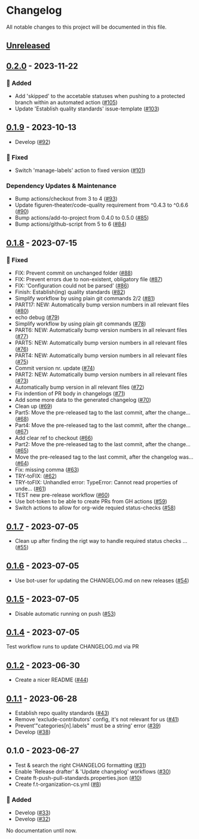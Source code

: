 # Changelog

All notable changes to this project will be documented in this file.

## [Unreleased](https://github.com/figuren-theater/.github/compare/0.2.0...HEAD)

## [0.2.0](https://github.com/figuren-theater/.github/compare/0.1.9...0.2.0) - 2023-11-22

### 🚀 Added

- Add 'skipped' to the accetable statuses when pushing to a protected branch within an automated action ([#105](https://github.com/figuren-theater/.github/pull/105))
- Update 'Establish quality standards' issue-template ([#103](https://github.com/figuren-theater/.github/pull/103))

## [0.1.9](https://github.com/figuren-theater/.github/compare/0.1.8...0.1.9) - 2023-10-13

- Develop ([#92](https://github.com/figuren-theater/.github/pull/92))

### 🐛 Fixed

- Switch 'manage-labels' action to fixed version ([#101](https://github.com/figuren-theater/.github/pull/101))

### Dependency Updates & Maintenance

- Bump actions/checkout from 3 to 4 ([#93](https://github.com/figuren-theater/.github/pull/93))
- Update figuren-theater/code-quality requirement from ^0.4.3 to ^0.6.6 ([#90](https://github.com/figuren-theater/.github/pull/90))
- Bump actions/add-to-project from 0.4.0 to 0.5.0 ([#85](https://github.com/figuren-theater/.github/pull/85))
- Bump actions/github-script from 5 to 6 ([#84](https://github.com/figuren-theater/.github/pull/84))

## [0.1.8](https://github.com/figuren-theater/.github/compare/0.1.7...0.1.8) - 2023-07-15

### 🐛 Fixed

- FIX: Prevent commit on unchanged folder ([#88](https://github.com/figuren-theater/.github/pull/88))
- FIX: Prevent errors due to non-existent, obligatory file ([#87](https://github.com/figuren-theater/.github/pull/87))
- FIX: 'Configuration could not be parsed' ([#86](https://github.com/figuren-theater/.github/pull/86))
- Finish: Establish(ing) quality standards ([#82](https://github.com/figuren-theater/.github/pull/82))
- Simplify workflow by using plain git commands 2/2 ([#81](https://github.com/figuren-theater/.github/pull/81))
- PART17: NEW: Automatically bump version numbers in all relevant files ([#80](https://github.com/figuren-theater/.github/pull/80))
- echo debug ([#79](https://github.com/figuren-theater/.github/pull/79))
- Simplify workflow by using plain git commands ([#78](https://github.com/figuren-theater/.github/pull/78))
- PART6: NEW: Automatically bump version numbers in all relevant files ([#77](https://github.com/figuren-theater/.github/pull/77))
- PART5: NEW: Automatically bump version numbers in all relevant files ([#76](https://github.com/figuren-theater/.github/pull/76))
- PART4: NEW: Automatically bump version numbers in all relevant files ([#75](https://github.com/figuren-theater/.github/pull/75))
- Commit version nr. update ([#74](https://github.com/figuren-theater/.github/pull/74))
- PART2: NEW: Automatically bump version numbers in all relevant files ([#73](https://github.com/figuren-theater/.github/pull/73))
- Automatically bump version in all relevant files ([#72](https://github.com/figuren-theater/.github/pull/72))
- Fix indention of PR body in changelogs ([#71](https://github.com/figuren-theater/.github/pull/71))
- Add some more data to the generated changelog ([#70](https://github.com/figuren-theater/.github/pull/70))
- Clean up ([#69](https://github.com/figuren-theater/.github/pull/69))
- Part5: Move the pre-released tag to the last commit, after the change… ([#68](https://github.com/figuren-theater/.github/pull/68))
- Part4: Move the pre-released tag to the last commit, after the change… ([#67](https://github.com/figuren-theater/.github/pull/67))
- Add clear ref to checkout ([#66](https://github.com/figuren-theater/.github/pull/66))
- Part2: Move the pre-released tag to the last commit, after the change… ([#65](https://github.com/figuren-theater/.github/pull/65))
- Move the pre-released tag to the last commit, after the changelog was… ([#64](https://github.com/figuren-theater/.github/pull/64))
- Fix: missing comma ([#63](https://github.com/figuren-theater/.github/pull/63))
- TRY-toFIX: ([#62](https://github.com/figuren-theater/.github/pull/62))
- TRY-toFIX: Unhandled error: TypeError: Cannot read properties of unde… ([#61](https://github.com/figuren-theater/.github/pull/61))
- TEST new pre-release workflow ([#60](https://github.com/figuren-theater/.github/pull/60))
- Use bot-token to be able to create PRs from GH actions ([#59](https://github.com/figuren-theater/.github/pull/59))
- Switch actions to allow for org-wide requied status-checks ([#58](https://github.com/figuren-theater/.github/pull/58))

## [0.1.7](https://github.com/figuren-theater/.github/compare/0.1.6...0.1.7) - 2023-07-05

- Clean up after finding the rigt way to handle required status checks … ([#55](https://github.com/figuren-theater/.github/pull/55))

## [0.1.6](https://github.com/figuren-theater/.github/compare/0.1.5...0.1.6) - 2023-07-05

- Use bot-user for updating the CHANGELOG.md on new releases ([#54](https://github.com/figuren-theater/.github/pull/54))

## [0.1.5](https://github.com/figuren-theater/.github/compare/0.1.4...0.1.5) - 2023-07-05

- Disable automatic running on push ([#53](https://github.com/figuren-theater/.github/pull/53))

## [0.1.4](https://github.com/figuren-theater/.github/compare/0.1.2...0.1.4) - 2023-07-05

Test workflow runs to update CHANGELOG.md via PR

## [0.1.2](https://github.com/figuren-theater/.github/compare/0.1.1...0.1.2) - 2023-06-30

- Create a nicer README ([#44](https://github.com/figuren-theater/.github/pull/44))

## [0.1.1](https://github.com/figuren-theater/.github/compare/0.1.0...0.1.1) - 2023-06-28

- Establish repo quality standards ([#43](https://github.com/figuren-theater/.github/pull/43))
- Remove 'exclude-contributors' config, it's not relevant for us ([#41](https://github.com/figuren-theater/.github/pull/41))
- Prevent'"categories[n].labels" must be a string' error ([#39](https://github.com/figuren-theater/.github/pull/39))
- Develop ([#38](https://github.com/figuren-theater/.github/pull/38))

## 0.1.0 - 2023-06-27

- Test & search the right CHANGELOG formatting ([#31](https://github.com/figuren-theater/.github/pull/31))
- Enable 'Release drafter' & 'Update changelog' workflows ([#30](https://github.com/figuren-theater/.github/pull/30))
- Create ft-push-pull-standards.properties.json ([#10](https://github.com/figuren-theater/.github/pull/10))
- Create f.t-organization-cs.yml ([#8](https://github.com/figuren-theater/.github/pull/8))

### 🚀 Added

- Develop ([#33](https://github.com/figuren-theater/.github/pull/33))
- Develop ([#32](https://github.com/figuren-theater/.github/pull/32))

No documentation until now.
